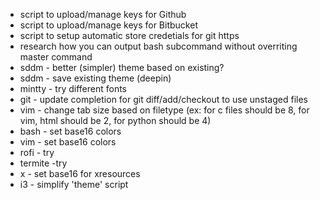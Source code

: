 * script to upload/manage keys for Github
* script to upload/manage keys for Bitbucket
* script to setup automatic store credetials for git https
* research how you can output bash subcommand without overriting master command
* sddm - better (simpler) theme based on existing?
* sddm - save existing theme (deepin)
* mintty - try different fonts
* git - update completion for git diff/add/checkout to use unstaged files
* vim - change tab size based on filetype (ex: for c files should be 8, for vim, html should be 2, for python should be 4)
* bash - set base16 colors
* vim - set base16 colors
* rofi - try
* termite -try
* x - set base16 for xresources
* i3 - simplify 'theme' script

